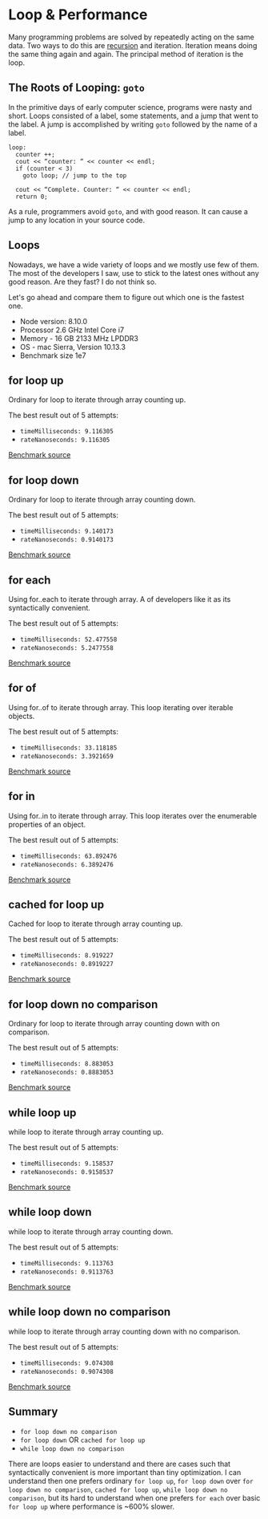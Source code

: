 # Loop & Performance

Many programming problems are solved by repeatedly acting on the same data. Two ways to do this are
 [recursion](https://github.com/AlbertHambardzumyan/recursion) and iteration. Iteration means doing the same thing again
 and again. The principal method of iteration is the loop.


## The Roots of Looping: `goto`

In the primitive days of early computer science, programs were nasty and short. Loops consisted of a label, some
 statements, and a jump that went to the label. A jump is accomplished by writing `goto` followed by the name of a
 label.

```
loop:
  counter ++;
  cout << “counter: “ << counter << endl;
  if (counter < 3)
    goto loop; // jump to the top

  cout << “Complete. Counter: “ << counter << endl;
  return 0;
```

As a rule, programmers avoid `goto`, and with good reason. It can cause a jump to any location in your source code.


## Loops

Nowadays, we have a wide variety of loops and we mostly use few of them. The most of the developers I saw, use to stick
 to the latest ones without any good reason. Are they fast? I do not think so.

Let's go ahead and compare them to figure out which one is the fastest one.

* Node version: 8.10.0
* Processor 2.6 GHz Intel Core i7
* Memory - 16 GB 2133 MHz LPDDR3
* OS - mac Sierra, Version 10.13.3
* Benchmark size 1e7


## for loop up

Ordinary for loop to iterate through array counting up.

The best result out of 5 attempts:

* `timeMilliseconds: 9.116305`
* `rateNanoseconds: 9.116305`

[Benchmark source](https://github.com/AlbertHambardzumyan/all-about-node/blob/master/benchmark/loops-%26-performance/for-loop-up.js)


## for loop down

Ordinary for loop to iterate through array counting down.

The best result out of 5 attempts:

* `timeMilliseconds: 9.140173`
* `rateNanoseconds: 0.9140173`

[Benchmark source](https://github.com/AlbertHambardzumyan/all-about-node/blob/master/benchmark/loops-%26-performance/for-loop-down.js)


## for each
Using for..each to iterate through array. A of developers like it as its syntactically convenient.

The best result out of 5 attempts:

* `timeMilliseconds: 52.477558`
* `rateNanoseconds: 5.2477558`

[Benchmark source](https://github.com/AlbertHambardzumyan/all-about-node/blob/master/benchmark/loops-%26-performance/for-each.js)


## for of
Using for..of to iterate through array. This loop iterating over iterable objects.

The best result out of 5 attempts:

* `timeMilliseconds: 33.118185`
* `rateNanoseconds: 3.3921659`

[Benchmark source](https://github.com/AlbertHambardzumyan/all-about-node/blob/master/benchmark/loops-%26-performance/for-of.js)


## for in
Using for..in to iterate through array. This loop iterates over the enumerable properties of an object.

The best result out of 5 attempts:

* `timeMilliseconds: 63.892476`
* `rateNanoseconds: 6.3892476`

[Benchmark source](https://github.com/AlbertHambardzumyan/all-about-node/blob/master/benchmark/loops-%26-performance/for-in.js)


## cached for loop up

Cached for loop to iterate through array counting up.

The best result out of 5 attempts:

* `timeMilliseconds: 8.919227`
* `rateNanoseconds: 0.8919227`

[Benchmark source](https://github.com/AlbertHambardzumyan/all-about-node/blob/master/benchmark/loops-%26-performance/cached-for-loop-up.js)


## for loop down no comparison

Ordinary for loop to iterate through array counting down with on comparison.

The best result out of 5 attempts:

* `timeMilliseconds: 8.883053`
* `rateNanoseconds: 0.8883053`

[Benchmark source](https://github.com/AlbertHambardzumyan/all-about-node/blob/master/benchmark/loops-%26-performance/for-loop-down-no-comparison.js)


## while loop up

while loop to iterate through array counting up.

The best result out of 5 attempts:

* `timeMilliseconds: 9.158537`
* `rateNanoseconds: 0.9158537`

[Benchmark source](https://github.com/AlbertHambardzumyan/all-about-node/blob/master/benchmark/loops-%26-performance/while-loop-up.js)


## while loop down

while loop to iterate through array counting down.

The best result out of 5 attempts:

* `timeMilliseconds: 9.113763`
* `rateNanoseconds: 0.9113763`

[Benchmark source](https://github.com/AlbertHambardzumyan/all-about-node/blob/master/benchmark/loops-%26-performance/while-loop-down.js)


## while loop down no comparison

while loop to iterate through array counting down with no comparison.

The best result out of 5 attempts:

* `timeMilliseconds: 9.074308`
* `rateNanoseconds: 0.9074308`

[Benchmark source](https://github.com/AlbertHambardzumyan/all-about-node/blob/master/benchmark/loops-%26-performance/while-loop-down-no-comparison.js)


## Summary
* `for loop down no comparison`
* `for loop down` OR `cached for loop up`
* `while loop down no comparison`

There are loops easier to understand and there are cases such that syntactically convenient is more important than tiny
 optimization. I can understand then one prefers ordinary `for loop up`, `for loop down` over
 `for loop down no comparison`, `cached for loop up`, `while loop down no comparison`, but its hard to understand when
 one prefers `for each` over basic `for loop up` where performance is ~600% slower.
